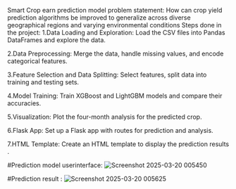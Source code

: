 Smart Crop earn prediction model problem statement: How can crop yield prediction algorithms be improved to generalize across diverse geographical regions and varying environmental conditions Steps done in the project: 1.Data Loading and Exploration: Load the CSV files into Pandas DataFrames and explore the data.

2.Data Preprocessing: Merge the data, handle missing values, and encode categorical features.

3.Feature Selection and Data Splitting: Select features, split data into training and testing sets.

4.Model Training: Train XGBoost and LightGBM models and compare their accuracies.

5.Visualization: Plot the four-month analysis for the predicted crop.

6.Flask App: Set up a Flask app with routes for prediction and analysis.

7.HTML Template: Create an HTML template to display the prediction results .

#Prediction model userinterface:
![Screenshot 2025-03-20 005450](https://github.com/user-attachments/assets/892ae9d4-5cc6-4f6f-8d77-60933666aff2)

#Prediction result :
![Screenshot 2025-03-20 005625](https://github.com/user-attachments/assets/c3b69d0e-8242-490c-88c5-144bb814888d)
